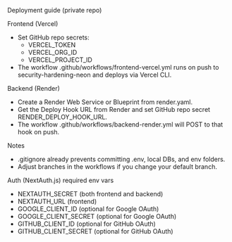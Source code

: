 Deployment guide (private repo)

Frontend (Vercel)
- Set GitHub repo secrets:
  - VERCEL_TOKEN
  - VERCEL_ORG_ID
  - VERCEL_PROJECT_ID
- The workflow .github/workflows/frontend-vercel.yml runs on push to security-hardening-neon and deploys via Vercel CLI.

Backend (Render)
- Create a Render Web Service or Blueprint from render.yaml.
- Get the Deploy Hook URL from Render and set GitHub repo secret RENDER_DEPLOY_HOOK_URL.
- The workflow .github/workflows/backend-render.yml will POST to that hook on push.

Notes
- .gitignore already prevents committing .env, local DBs, and env folders.
- Adjust branches in the workflows if you change your default branch.

Auth (NextAuth.js) required env vars
- NEXTAUTH_SECRET (both frontend and backend)
- NEXTAUTH_URL (frontend)
- GOOGLE_CLIENT_ID (optional for Google OAuth)
- GOOGLE_CLIENT_SECRET (optional for Google OAuth)
- GITHUB_CLIENT_ID (optional for GitHub OAuth)
- GITHUB_CLIENT_SECRET (optional for GitHub OAuth)